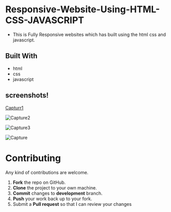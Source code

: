 # Responsive-Website-Using-HTML-CSS-JAVASCRIPT

* This is Fully Responsive websites which has built using the html css and javascript.

## Built With
* html
* css 
* javascript

## screenshots!
[Capturr1](https://user-images.githubusercontent.com/81868489/114701652-b5e3b900-9d40-11eb-8880-da0c4ed5379e.PNG)


![Capture2](https://user-images.githubusercontent.com/81868489/114701665-b9774000-9d40-11eb-8659-c53a41de3e6a.PNG)


![Capture3](https://user-images.githubusercontent.com/81868489/114701671-bbd99a00-9d40-11eb-9ef2-358c68ad6937.PNG)


![Capture](https://user-images.githubusercontent.com/81868489/114701684-bed48a80-9d40-11eb-9ccc-c100e10090a1.PNG)


Contributing
==========
Any kind of contributions are welcome.

1. **Fork** the repo on GitHub.
2. **Clone** the project to your own machine.
3. **Commit** changes to **development** branch.
4. **Push** your work back up to your fork.
5. Submit a **Pull request** so that I can review your changes
